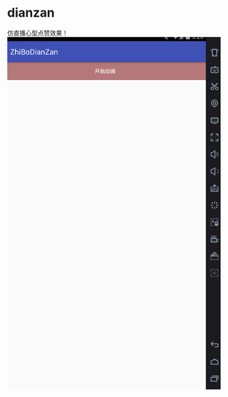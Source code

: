 # dianzan
仿直播心型点赞效果！
![gif](https://github.com/MyAcooL/dianzan/blob/master/app/src/main/res/drawable/zhibo1.gif )
